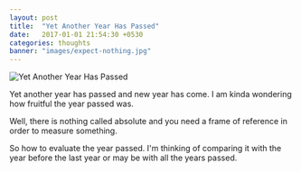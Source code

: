 ```yaml
---
layout: post
title:  "Yet Another Year Has Passed"
date:   2017-01-01 21:54:30 +0530
categories: thoughts
banner: "images/expect-nothing.jpg"
---
```

![Yet Another Year  Has Passed](images/yet-another.jpg)

Yet another year has passed and new year has come. I am kinda wondering how fruitful the year passed was.

Well, there is nothing called absolute and you need a frame of reference in order to measure something.

So how to evaluate the year passed. I'm thinking of comparing it with the year before the last year or may be with all the years passed.